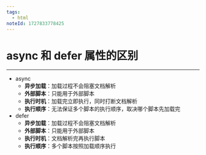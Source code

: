 ```yaml
---
tags:
  - html
noteId: 1727833778425
---
```


# async 和 defer 属性的区别
---
- async
	- **异步加载**：加载过程不会阻塞文档解析
	- **外部脚本**：只能用于外部脚本
	- **执行时机**：加载完立即执行，同时打断文档解析
	- **执行顺序**：无法保证多个脚本的执行顺序，取决哪个脚本先加载完
- defer
	- **异步加载**：加载过程不会阻塞文档解析
	- **外部脚本**：只能用于外部脚本
	- **执行时机**：文档解析完再执行脚本
	- **执行顺序**：多个脚本按照加载顺序执行